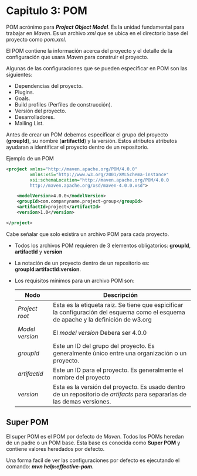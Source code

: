 # Capitulo 3: POM

POM acrónimo para ***Project Object Model***. Es la unidad fundamental para trabajar en *Maven*. Es un archivo *xml* que se ubica en el directorio base del proyecto como *pom.xml*.

El POM contiene la información acerca del proyecto y el detalle de la configuración que usara *Maven* para construir el proyecto.

Algunas de las configuraciones que se pueden especificar en POM son las siguientes:

- Dependencias del proyecto.
- Plugins.
- Goals.
- Build profiles (Perfiles de construcción).
- Versión del proyecto.
- Desarrolladores.
- Mailing List.
  
Antes de crear un POM debemos especificar el grupo del proyecto (**groupId**), su nombre (**artifactId**) y la versión. Estos atributos atributos ayudaran a identificar el proyecto dentro de un repositorio.

Ejemplo de un POM

```xml
<project xmlns="http://maven.apache.org/POM/4.0.0"
         xmlns:xsi="http://www.w3.org/2001/XMLSchema-instance"
         xsi:schemaLocation="http://maven.apache.org/POM/4.0.0
         http://maven.apache.org/xsd/maven-4.0.0.xsd">

    <modelVersion>4.0.0</modelVersion>
    <groupId>com.companyname.project-group</groupId>
    <artifactId>project</artifactId>
    <version>1.0</version>

</project>
```
Cabe señalar que solo existira un archivo POM para cada proyecto.

- Todos los archivos POM requieren de 3 elementos obligatorios: **groupId**, **artifactId** y **version**
- La notación de un proyecto dentro de un repositorio es: **groupId:artifactId:version**.
- Los requisitos mínimos para un archivo POM son:
  
  |**Nodo**|**Descripción**|
  |--------|---------------|
  |*Project root*|Esta es la etiqueta raiz. Se tiene que espicificar la configuración del esquema como el esquema de apache y la definición de w3.org|
  |*Model version*|El *model version* Debera ser 4.0.0|
  |*groupId*|Este un ID del grupo del proyecto. Es generalmente único entre una organización o un proyecto.|
  |*artifactId*|Este un ID para el proyecto. Es generalmente el nombre del proyecto|
  |*version*|Esta es la versión del proyecto. Es usado dentro de un repositorio de *artifacts* para separarlas de las demas versiones.|

## Super POM
El super POM es el POM por defecto de *Maven*. Todos los POMs heredan de un padre o un POM base. Esta base es conocida como **Super POM** y contiene valores heredados por defecto.

Una forma facil de ver las configuraciones por defecto es ejecutando el comando: ***mvn help:effective-pom.***
